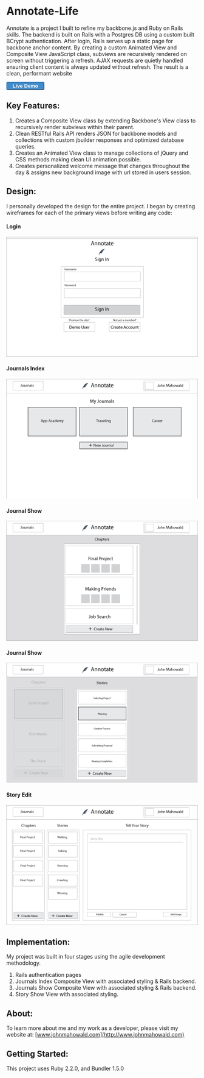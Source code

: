 # Annotate-Life

Annotate is a project I built to refine my backbone.js and Ruby on Rails skills. The backend is built on Rails with a Postgres DB using a custom built BCrypt authentication. After login, Rails serves up a static page for backbone anchor content. By creating a custom Animated View and Composite View JavaScript class, subviews are recursively rendered on screen without triggering a refresh. AJAX requests are quietly handled ensuring client content is always updated without refresh. The result is a clean, performant website 

<a href='http://www.annotate.life'>
  <button
   style='
     background-color: #428bca;
     border-color: #357ebd;
     color: white;
     heigth: 30px;
     width: 100px;
     border-radius: 3px;'>
     <strong>Live Demo</strong>
   </button>
 </a>

## Key Features:

1. Creates a Composite View class by extending Backbone's View class to recursively render subviews within their parent.
2. Clean RESTful Rails API renders JSON for backbone models and collections with custom jbuilder responses and optimized database queries.
3. Creates an Animated View class to manage collections of jQuery and CSS methods making clean UI animation possible.
4. Creates personalized welcome message that changes throughout the day & assigns new background image with url stored in users session.

## Design:

I personally developed the design for the entire project. I began by creating wireframes for each of the primary views before writing any code:

#### Login
![alt wireframe1](/app/assets/images/wireframe1.png "Login")
#### Journals Index
![alt wireframe2](/app/assets/images/wireframe2.png "Journals Index")
#### Journal Show
![alt wireframe3](/app/assets/images/wireframe3.png "Journal Show")
#### Journal Show
![alt wireframe4](/app/assets/images/wireframe4.png "Journal Show")
#### Story Edit
![alt wireframe5](/app/assets/images/wireframe5.png "Story Edit")

## Implementation:

My project was built in four stages using the agile development methodology.

1. Rails authentication pages
2. Journals Index Composite View with associated styling & Rails backend.
3. Journals Show Composite View with associated styling & Rails backend.
4. Story Show View with associated styling.

## About:

To learn more about me and my work as a developer, please visit my website at: [www.johnmahowald.com](http://www.johnmahowald.com)

## Getting Started:
This project uses Ruby 2.2.0, and Bundler 1.5.0
